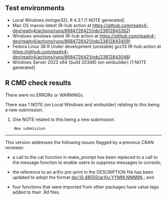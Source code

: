## Test environments

* Local Windows (mingw32), R 4.3.1 [1 NOTE generated]
* Mac OS macos-latest (R-hub action at https://github.com/ready4-dev/ready4/actions/runs/8684726421/job/23812843262)
* Windows windows-latest (R-hub action at https://github.com/ready4-dev/ready4/actions/runs/8684726421/job/23812843409)
* Fedora Linux 38 R Under development (unstable) gcc13 (R-hub action at https://github.com/ready4-dev/ready4/actions/runs/8684726421/job/23812843048) 
* Windows Server 2022 x64 (build 20348) (on winbuilder) [1 NOTE generated] 

## R CMD check results

There were no ERRORs or WARNINGs. 

There was 1 NOTE (on Local Windows and winbuilder) relating to this being a new submission.

1. One NOTE related to this being a new submission.

```
    New submission

```

---

This version addresses the following issues flagged by a previous CRAN reviewer:

- a call to the cat function in make_prompt has been replaced to a call to the message function to enable users to suppress messages to console; 

- the reference to an arXiv pre-print in the DESCRIPTION file has been updated to adopt the format <doi:10.48550/arXiv.YYMM.NNNNN>.; and

- four functions that were imported from other packages have value tags added to their .Rd files.




